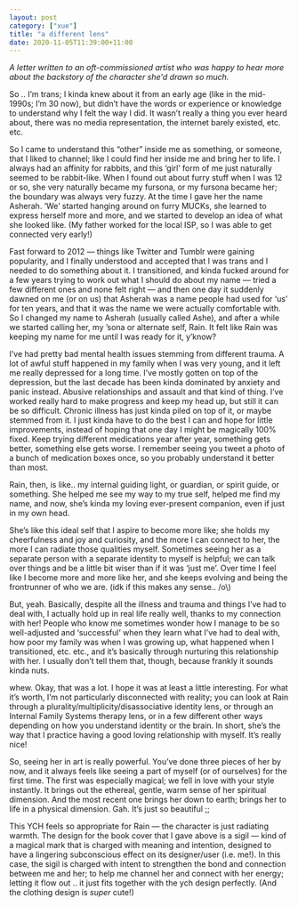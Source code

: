 ```yaml
---
layout: post
category: ["xue"]
title: "a different lens"
date: 2020-11-05T11:39:00+11:00
---
```


_A letter written to an oft-commissioned artist who was happy to hear more
about the backstory of the character she'd drawn so much._

So .. I’m trans; I kinda knew about it from an early age (like in the
mid-1990s; I’m 30 now), but didn’t have the words or experience or knowledge to
understand why I felt the way I did. It wasn’t really a thing you ever heard
about, there was no media representation, the internet barely existed, etc.
etc.

So I came to understand this “other” inside me as something, or someone, that I
liked to channel; like I could find her inside me and bring her to life. I
always had an affinity for rabbits, and this ‘girl’ form of me just naturally
seemed to be rabbit-like. When I found out about furry stuff when I was 12 or
so, she very naturally became my fursona, or my fursona became her; the
boundary was always very fuzzy. At the time I gave her the name Asherah. ‘We’
started hanging around on furry MUCKs, she learned to express herself more and
more, and we started to develop an idea of what she looked like. (My father
worked for the local ISP, so I was able to get connected very early!)

Fast forward to 2012 — things like Twitter and Tumblr were gaining popularity,
and I finally understood and accepted that I was trans and I needed to do
something about it. I transitioned, and kinda fucked around for a few years
trying to work out what I should do about my name — tried a few different ones
and none felt right — and then one day it suddenly dawned on me (or on us) that
Asherah was a name people had used for ‘us’ for ten years, and that it was the
name we were actually comfortable with. So I changed my name to Asherah
(usually called Ashe), and after a while we started calling her, my ’sona or
alternate self, Rain. It felt like Rain was keeping my name for me until I was
ready for it, y’know?

I’ve had pretty bad mental health issues stemming from different trauma. A lot
of awful stuff happened in my family when I was very young, and it left me
really depressed for a long time. I’ve mostly gotten on top of the depression,
but the last decade has been kinda dominated by anxiety and panic instead.
Abusive relationships and assault and that kind of thing. I’ve worked really
hard to make progress and keep my head up, but still it can be so difficult.
Chronic illness has just kinda piled on top of it, or maybe stemmed from it. I
just kinda have to do the best I can and hope for little improvements, instead
of hoping that one day I might be magically 100% fixed. Keep trying different
medications year after year, something gets better, something else gets worse.
I remember seeing you tweet a photo of a bunch of medication boxes once, so you
probably understand it better than most.

Rain, then, is like.. my internal guiding light, or guardian, or spirit guide,
or something. She helped me see my way to my true self, helped me find my name,
and now, she’s kinda my loving ever-present companion, even if just in my own
head.

She’s like this ideal self that I aspire to become more like; she holds my
cheerfulness and joy and curiosity, and the more I can connect to her, the more
I can radiate those qualities myself. Sometimes seeing her as a separate person
with a separate identity to myself is helpful; we can talk over things and be a
little bit wiser than if it was ‘just me’. Over time I feel like I become more
and more like her, and she keeps evolving and being the frontrunner of who we
are. (idk if this makes any sense.. /o\\)

But, yeah. Basically, despite all the illness and trauma and things I’ve had to
deal with, I actually hold up in real life really well, thanks to my connection
with her! People who know me sometimes wonder how I manage to be so
well-adjusted and ‘successful’ when they learn what I’ve had to deal with, how
poor my family was when I was growing up, what happened when I transitioned,
etc. etc., and it’s basically through nurturing this relationship with her. I
usually don’t tell them that, though, because frankly it sounds kinda nuts.

whew. Okay, that was a lot. I hope it was at least a little interesting. For
what it’s worth, I’m not particularly disconnected with reality; you can look
at Rain through a plurality/multiplicity/disassociative identity lens, or
through an Internal Family Systems therapy lens, or in a few different other
ways depending on how you understand identity or the brain. In short, she’s the
way that I practice having a good loving relationship with myself. It’s really
nice!

So, seeing her in art is really powerful. You’ve done three pieces of her by
now, and it always feels like seeing a part of myself (or of ourselves) for the
first time. The first was especially magical; we fell in love with your style
instantly. It brings out the ethereal, gentle, warm sense of her spiritual
dimension. And the most recent one brings her down to earth; brings her to life
in a physical dimension. Gah. It’s just so beautiful ;;

This YCH feels so appropriate for Rain — the character is just radiating
warmth. The design for the book cover that I gave above is a sigil — kind of a
magical mark that is charged with meaning and intention, designed to have a
lingering subconscious effect on its designer/user (i.e. me!). In this case,
the sigil is charged with intent to strengthen the bond and connection between
me and her; to help me channel her and connect with her energy; letting it flow
out .. it just fits together with the ych design perfectly. (And the clothing
design is _super_ cute!)
